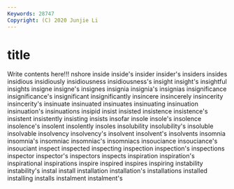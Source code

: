 ```yaml
---
Keywords: 28747
Copyright: (C) 2020 Junjie Li
---
```


# title

Write contents here!!!
nshore 
inside 
inside's 
insider 
insider's 
insiders 
insides
insidious 
insidiously 
insidiousness 
insidiousness's 
insight 
insight's 
insightful 
insights 
insigne 
insigne's
insignes 
insignia 
insignia's 
insignias 
insignificance 
insignificance's 
insignificant 
insignificantly 
insincere 
insincerely
insincerity 
insincerity's 
insinuate 
insinuated 
insinuates 
insinuating 
insinuation 
insinuation's 
insinuations 
insipid
insist 
insisted 
insistence 
insistence's 
insistent 
insistently 
insisting 
insists 
insofar 
insole
insole's 
insolence 
insolence's 
insolent 
insolently 
insoles 
insolubility 
insolubility's 
insoluble 
insolvable
insolvency 
insolvency's 
insolvent 
insolvent's 
insolvents 
insomnia 
insomnia's 
insomniac 
insomniac's 
insomniacs
insouciance 
insouciance's 
insouciant 
inspect 
inspected 
inspecting 
inspection 
inspection's 
inspections 
inspector
inspector's 
inspectors 
inspects 
inspiration 
inspiration's 
inspirational 
inspirations 
inspire 
inspired 
inspires
inspiring 
instability 
instability's 
instal 
install 
installation 
installation's 
installations 
installed 
installing
installs 
instalment 
instalment's 
